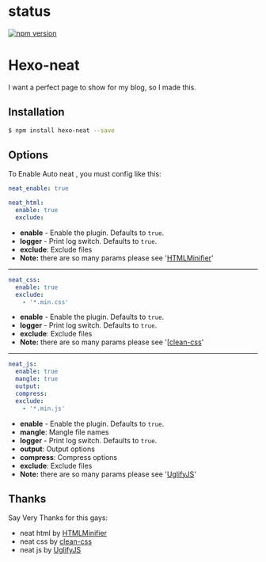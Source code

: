 # status
[![npm version](https://badge.fury.io/js/hexo-neat.svg)](https://badge.fury.io/js/hexo-neat)

# Hexo-neat

I want a perfect page to show for my blog, so I made this.

## Installation
``` bash
$ npm install hexo-neat --save
```


## Options
To Enable Auto neat , you must config like this:
``` yaml
neat_enable: true
```

``` yaml
neat_html:
  enable: true
  exclude:
```
- **enable** - Enable the plugin. Defaults to `true`.
- **logger** - Print log switch. Defaults to `true`.
- **exclude**: Exclude files
- **Note:** there are so many params please see '[HTMLMinifier](https://github.com/kangax/html-minifier)'
----------

``` yaml
neat_css:
  enable: true
  exclude:
    - '*.min.css'
```
- **enable** - Enable the plugin. Defaults to `true`.
- **logger** - Print log switch. Defaults to `true`.
- **exclude**: Exclude files
- **Note:** there are so many params please see '[[clean-css](https://github.com/jakubpawlowicz/clean-css)'
----------

``` yaml
neat_js:
  enable: true
  mangle: true
  output:
  compress:
  exclude:
    - '*.min.js'
```
- **enable** - Enable the plugin. Defaults to `true`.
- **mangle**: Mangle file names
- **logger** - Print log switch. Defaults to `true`.
- **output**: Output options
- **compress**: Compress options
- **exclude**: Exclude files
- **Note:** there are so many params please see '[UglifyJS](http://lisperator.net/uglifyjs/)'

## Thanks
Say Very Thanks for this gays:
- neat html by [HTMLMinifier](https://github.com/kangax/html-minifier)
- neat css  by [clean-css](https://github.com/jakubpawlowicz/clean-css)
- neat js   by  [UglifyJS](http://lisperator.net/uglifyjs/)
